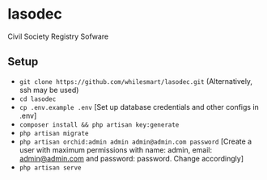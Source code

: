 # lasodec
Civil Society Registry Sofware

## Setup

- `git clone https://github.com/whilesmart/lasodec.git` (Alternatively, ssh may be used)
- `cd lasodec`
- `cp .env.example .env` [Set up database credentials and other configs in .env]
- `composer install && php artisan key:generate`
- `php artisan migrate`
- `php artisan orchid:admin admin admin@admin.com password` [Create a user with maximum permissions with name: admin, email: admin@admin.com and password: password. Change accordingly]
- `php artisan serve`
